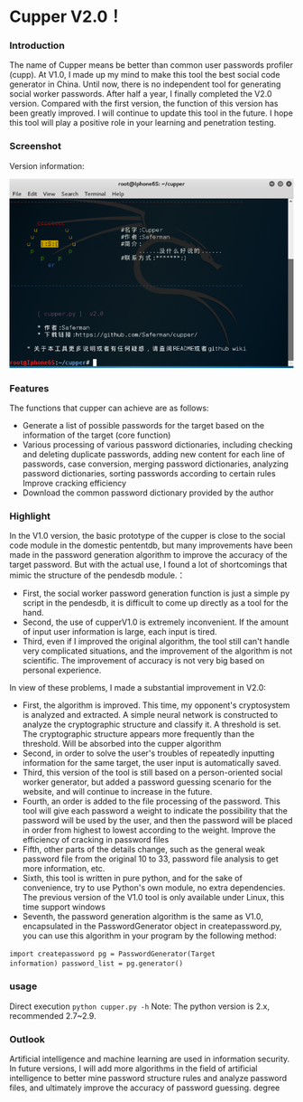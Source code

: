 # Cupper V2.0！

### Introduction

The name of Cupper means be better than common user passwords profiler (cupp). At V1.0, I made up my mind to make this tool the best social code generator in China. Until now, there is no independent tool for generating social worker passwords. After half a year, I finally completed the V2.0 version. Compared with the first version, the function of this version has been greatly improved. I will continue to update this tool in the future. I hope this tool will play a positive role in your learning and penetration testing.

### Screenshot
Version information:

![Image text](https://raw.githubusercontent.com/atakhadivi/cupper-en/master/images/version.png)

### Features

The functions that cupper can achieve are as follows:

- Generate a list of possible passwords for the target based on the information of the target (core function)
- Various processing of various password dictionaries, including checking and deleting duplicate passwords, adding new content for each line of passwords, case conversion, merging password dictionaries, analyzing password dictionaries, sorting passwords according to certain rules Improve cracking efficiency
- Download the common password dictionary provided by the author

### Highlight

In the V1.0 version, the basic prototype of the cupper is close to the social code module in the domestic pententdb, but many improvements have been made in the password generation algorithm to improve the accuracy of the target password. But with the actual use, I found a lot of shortcomings that mimic the structure of the pendesdb module.：

- First, the social worker password generation function is just a simple py script in the pendesdb, it is difficult to come up directly as a tool for the hand.
- Second, the use of cupperV1.0 is extremely inconvenient. If the amount of input user information is large, each input is tired.
- Third, even if I improved the original algorithm, the tool still can't handle very complicated situations, and the improvement of the algorithm is not scientific. The improvement of accuracy is not very big based on personal experience.

In view of these problems, I made a substantial improvement in V2.0:

- First, the algorithm is improved. This time, my opponent's cryptosystem is analyzed and extracted. A simple neural network is constructed to analyze the cryptographic structure and classify it. A threshold is set. The cryptographic structure appears more frequently than the threshold. Will be absorbed into the cupper algorithm
- Second, in order to solve the user's troubles of repeatedly inputting information for the same target, the user input is automatically saved.
- Third, this version of the tool is still based on a person-oriented social worker generator, but added a password guessing scenario for the website, and will continue to increase in the future.
- Fourth, an order is added to the file processing of the password. This tool will give each password a weight to indicate the possibility that the password will be used by the user, and then the password will be placed in order from highest to lowest according to the weight. Improve the efficiency of cracking in password files
- Fifth, other parts of the details change, such as the general weak password file from the original 10 to 33, password file analysis to get more information, etc.
- Sixth, this tool is written in pure python, and for the sake of convenience, try to use Python's own module, no extra dependencies. The previous version of the V1.0 tool is only available under Linux, this time support windows
- Seventh, the password generation algorithm is the same as V1.0, encapsulated in the PasswordGenerator object in createpassword.py, you can use this algorithm in your program by the following method:

<code>import createpassword
pg = PasswordGenerator(Target information)
password_list = pg.generator()</code>

### usage

Direct execution
<code>python cupper.py -h</code>
Note: The python version is 2.x, recommended 2.7~2.9.


### Outlook

Artificial intelligence and machine learning are used in information security. In future versions, I will add more algorithms in the field of artificial intelligence to better mine password structure rules and analyze password files, and ultimately improve the accuracy of password guessing. degree
